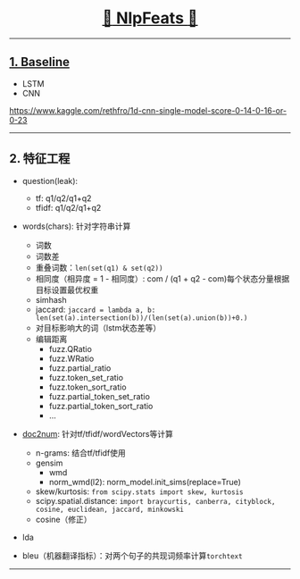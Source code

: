[<h1 align = "center">:rocket: NlpFeats :facepunch:</h1>][1]

---
## [1. Baseline][2]
- LSTM
- CNN

https://www.kaggle.com/rethfro/1d-cnn-single-model-score-0-14-0-16-or-0-23

---
## 2. 特征工程

- question(leak): 
  - tf: q1/q2/q1+q2
  - tfidf: q1/q2/q1+q2
  
- words(chars): 针对字符串计算
  - 词数
  - 词数差
  - 重叠词数：`len(set(q1) & set(q2))`
  - 相同度（相异度 = 1 - 相同度）: com / (q1 + q2 - com)每个状态分量根据目标设置最优权重
  - simhash
  - jaccard: `jaccard = lambda a, b: len(set(a).intersection(b))/(len(set(a).union(b))+0.)`
  - 对目标影响大的词（lstm状态差等）
  - 编辑距离
    - fuzz.QRatio
    - fuzz.WRatio
    - fuzz.partial_ratio
    - fuzz.token_set_ratio
    - fuzz.token_sort_ratio
    - fuzz.partial_token_set_ratio
    - fuzz.partial_token_sort_ratio
    - ...

  
- [doc2num][3]: 针对tf/tfidf/wordVectors等计算
  - n-grams: 结合tf/tfidf使用
  - gensim
    - wmd
    - norm_wmd(l2): norm_model.init_sims(replace=True)
  - skew/kurtosis: `from scipy.stats import skew, kurtosis`
  - scipy.spatial.distance: `import braycurtis, canberra, cityblock, cosine, euclidean, jaccard, minkowski`
  - cosine（修正）

- lda
- bleu（机器翻译指标）：对两个句子的共现词频率计算`torchtext`



---
[1]: https://ai.ppdai.com/mirror/goToMirrorDetail?mirrorId=1
[2]: https://github.com/Jie-Yuan/PpdaiQuestionPairsMatching/tree/master/Baseline
[3]: https://www.kaggle.com/kardopaska/fast-how-to-abhishek-s-features-w-o-cray-xk7
